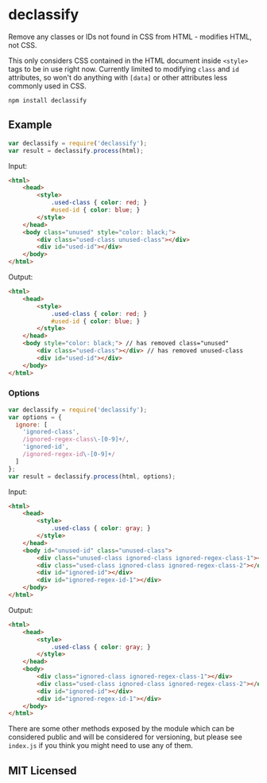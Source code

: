 # declassify

Remove any classes or IDs not found in CSS from HTML - modifies HTML, not CSS.

This only considers CSS contained in the HTML document inside `<style>` tags to be in use right now. Currently limited to modifying `class` and `id` attributes, so won't do anything with `[data]` or other attributes less commonly used in CSS.

`npm install declassify`

## Example

```js
var declassify = require('declassify');
var result = declassify.process(html);
```

Input:

```html
<html>
    <head>
        <style>
            .used-class { color: red; }
            #used-id { color: blue; }
        </style>
    </head>
    <body class="unused" style="color: black;">
        <div class="used-class unused-class"></div>
        <div id="used-id"></div>
    </body>
</html>
```

Output:

```html
<html>
    <head>
        <style>
            .used-class { color: red; }
            #used-id { color: blue; }
        </style>
    </head>
    <body style="color: black;"> // has removed class="unused"
        <div class="used-class"></div> // has removed unused-class
        <div id="used-id"></div>
    </body>
</html>
```

### Options

```js
var declassify = require('declassify');
var options = {
  ignore: [
    'ignored-class',
    /ignored-regex-class\-[0-9]+/,
    'ignored-id',
    /ignored-regex-id\-[0-9]+/
  ]
};
var result = declassify.process(html, options);
```

Input:

```html
<html>
    <head>
        <style>
            .used-class { color: gray; }
        </style>
    </head>
    <body id="unused-id" class="unused-class">
        <div class="unused-class ignored-class ignored-regex-class-1"></div>
        <div class="used-class ignored-class ignored-regex-class-2"></div>
        <div id="ignored-id"></div>
        <div id="ignored-regex-id-1"></div>
    </body>
</html>
```

Output:

```html
<html>
    <head>
        <style>
            .used-class { color: gray; }
        </style>
    </head>
    <body>
        <div class="ignored-class ignored-regex-class-1"></div>
        <div class="used-class ignored-class ignored-regex-class-2"></div>
        <div id="ignored-id"></div>
        <div id="ignored-regex-id-1"></div>
    </body>
</html>
```

There are some other methods exposed by the module which can be considered public and will be considered for versioning, but please see `index.js` if you think you might need to use any of them.


## MIT Licensed
